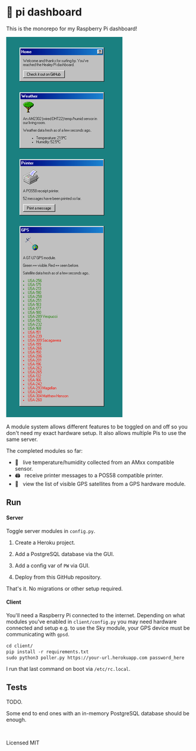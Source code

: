 # :pie: pi dashboard

This is the monorepo for my Raspberry Pi dashboard!

![The dashboard home page with weather, printer, and sky modules enabled.](https://github.com/healeycodes/pi/blob/main/client/preview.png)

A module system allows different features to be toggled on and off so you don't need my exact hardware setup. It also allows multiple Pis to use the same server.

The completed modules so far:

- :evergreen_tree: &nbsp; live temperature/humidity collected from an AMxx compatible sensor.
- :printer: &nbsp; receive printer messages to a POS58 compatible printer.
- :satellite: &nbsp; view the list of visible GPS satellites from a GPS hardware module.

## Run

#### Server

Toggle server modules in `config.py`.

1. Create a Heroku project.

2. Add a PostgreSQL database via the GUI.

3. Add a config var of `PW` via GUI.

4. Deploy from this GitHub repository.

That's it. No migrations or other setup required.

#### Client

You'll need a Raspberry Pi connected to the internet. Depending on what modules you've enabled in `client/config.py` you may need hardware connected and setup e.g. to use the Sky module, your GPS device must be communicating with `gpsd`.

```
cd client/
pip install -r requirements.txt
sudo python3 poller.py https://your-url.herokuapp.com password_here 
```

I run that last command on boot via `/etc/rc.local`.

## Tests

TODO.

Some end to end ones with an in-memory PostgreSQL database should be enough.

<br>

Licensed MIT
